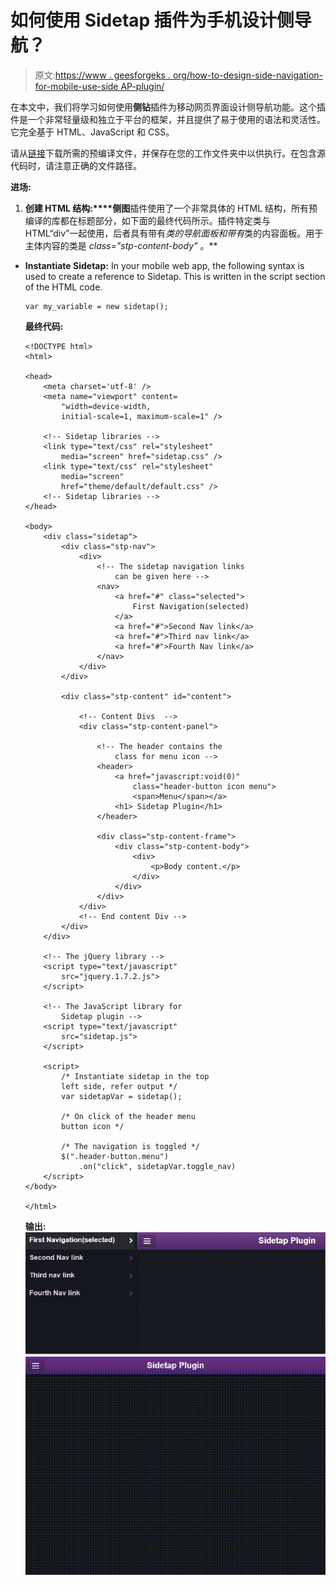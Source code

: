 # 如何使用 Sidetap 插件为手机设计侧导航？

> 原文:[https://www . geesforgeks . org/how-to-design-side-navigation-for-mobile-use-side AP-plugin/](https://www.geeksforgeeks.org/how-to-design-side-navigation-for-mobile-using-sidetap-plugin/)

在本文中，我们将学习如何使用**侧钻**插件为移动网页界面设计侧导航功能。这个插件是一个非常轻量级和独立于平台的框架，并且提供了易于使用的语法和灵活性。它完全基于 HTML、JavaScript 和 CSS。

请从[链接](https://github.com/harvesthq/sidetap)下载所需的预编译文件，并保存在您的工作文件夹中以供执行。在包含源代码时，请注意正确的文件路径。

**进场:**

1.  **创建 HTML 结构:****侧图**插件使用了一个非常具体的 HTML 结构，所有预编译的库都在标题部分，如下面的最终代码所示。插件特定类与 HTML“div”一起使用，后者具有带有*类的导航面板和带有*类的内容面板。用于主体内容的类是 *class="stp-content-body"* 。**

*   **Instantiate Sidetap:** In your mobile web app, the following syntax is used to create a reference to Sidetap. This is written in the script section of the HTML code.

    ```htmlhtml
    var my_variable = new sidetap();
    ```

    **最终代码:**

    ```htmlhtml
    <!DOCTYPE html>
    <html>

    <head>
        <meta charset='utf-8' />
        <meta name="viewport" content=
            "width=device-width,
            initial-scale=1, maximum-scale=1" />

        <!-- Sidetap libraries -->
        <link type="text/css" rel="stylesheet" 
            media="screen" href="sidetap.css" />
        <link type="text/css" rel="stylesheet" 
            media="screen" 
            href="theme/default/default.css" />
        <!-- Sidetap libraries -->
    </head>

    <body>
        <div class="sidetap">
            <div class="stp-nav">
                <div>
                    <!-- The sidetap navigation links 
                        can be given here -->
                    <nav>
                        <a href="#" class="selected">
                            First Navigation(selected)
                        </a>
                        <a href="#">Second Nav link</a>
                        <a href="#">Third nav link</a>
                        <a href="#">Fourth Nav link</a>
                    </nav>
                </div>
            </div>

            <div class="stp-content" id="content">

                <!-- Content Divs  -->
                <div class="stp-content-panel">

                    <!-- The header contains the 
                        class for menu icon -->
                    <header>
                        <a href="javascript:void(0)" 
                            class="header-button icon menu">
                            <span>Menu</span></a>
                        <h1> Sidetap Plugin</h1>
                    </header>

                    <div class="stp-content-frame">
                        <div class="stp-content-body">
                            <div>
                                <p>Body content.</p>
                            </div>
                        </div>
                    </div>
                </div>
                <!-- End content Div -->
            </div>
        </div>

        <!-- The jQuery library -->
        <script type="text/javascript" 
            src="jquery.1.7.2.js">
        </script>

        <!-- The JavaScript library for 
            Sidetap plugin -->
        <script type="text/javascript" 
            src="sidetap.js">
        </script>

        <script>
            /* Instantiate sidetap in the top 
            left side, refer output */
            var sidetapVar = sidetap();

            /* On click of the header menu 
            button icon */

            /* The navigation is toggled */
            $(".header-button.menu")
                .on("click", sidetapVar.toggle_nav)
        </script>
    </body>

    </html>
    ```

    **输出:**
    ![](img/832c6fc907cbab0f402fe8eb345c7d73.png)
    ![](img/cb79f0bae04902f689618d95b2b36737.png)